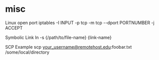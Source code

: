 misc
====

Linux open port
iptables -I INPUT -p tcp -m tcp --dport PORTNUMBER -j ACCEPT

Symbolic Link
ln -s {/path/to/file-name} {link-name}

SCP Example
scp your_username@remotehost.edu:foobar.txt /some/local/directory